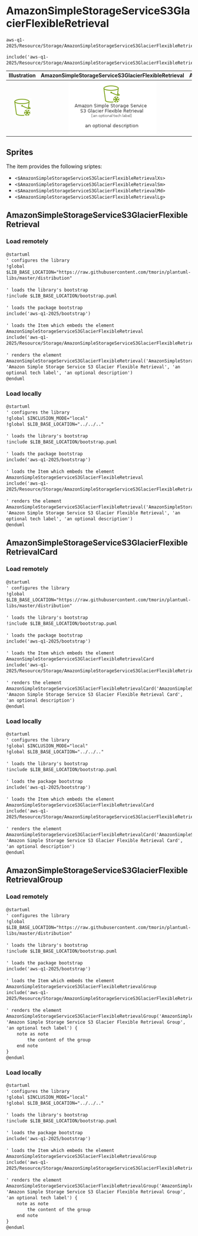 # AmazonSimpleStorageServiceS3GlacierFlexibleRetrieval


```text
aws-q1-2025/Resource/Storage/AmazonSimpleStorageServiceS3GlacierFlexibleRetrieval
```

```text
include('aws-q1-2025/Resource/Storage/AmazonSimpleStorageServiceS3GlacierFlexibleRetrieval')
```



| Illustration | AmazonSimpleStorageServiceS3GlacierFlexibleRetrieval | AmazonSimpleStorageServiceS3GlacierFlexibleRetrievalCard | AmazonSimpleStorageServiceS3GlacierFlexibleRetrievalGroup |
| :---: | :---: | :---: | :---: |
| ![illustration for Illustration](../../../aws-q1-2025/Resource/Storage/AmazonSimpleStorageServiceS3GlacierFlexibleRetrieval.png) | ![illustration for AmazonSimpleStorageServiceS3GlacierFlexibleRetrieval](../../../aws-q1-2025/Resource/Storage/AmazonSimpleStorageServiceS3GlacierFlexibleRetrieval.Local.png) | ![illustration for AmazonSimpleStorageServiceS3GlacierFlexibleRetrievalCard](../../../aws-q1-2025/Resource/Storage/AmazonSimpleStorageServiceS3GlacierFlexibleRetrievalCard.Local.png) | ![illustration for AmazonSimpleStorageServiceS3GlacierFlexibleRetrievalGroup](../../../aws-q1-2025/Resource/Storage/AmazonSimpleStorageServiceS3GlacierFlexibleRetrievalGroup.Local.png) |



## Sprites
The item provides the following sriptes:

- `<$AmazonSimpleStorageServiceS3GlacierFlexibleRetrievalXs>`
- `<$AmazonSimpleStorageServiceS3GlacierFlexibleRetrievalSm>`
- `<$AmazonSimpleStorageServiceS3GlacierFlexibleRetrievalMd>`
- `<$AmazonSimpleStorageServiceS3GlacierFlexibleRetrievalLg>`





## AmazonSimpleStorageServiceS3GlacierFlexibleRetrieval

### Load remotely
```plantuml
@startuml
' configures the library
!global $LIB_BASE_LOCATION="https://raw.githubusercontent.com/tmorin/plantuml-libs/master/distribution"

' loads the library's bootstrap
!include $LIB_BASE_LOCATION/bootstrap.puml

' loads the package bootstrap
include('aws-q1-2025/bootstrap')

' loads the Item which embeds the element AmazonSimpleStorageServiceS3GlacierFlexibleRetrieval
include('aws-q1-2025/Resource/Storage/AmazonSimpleStorageServiceS3GlacierFlexibleRetrieval')

' renders the element
AmazonSimpleStorageServiceS3GlacierFlexibleRetrieval('AmazonSimpleStorageServiceS3GlacierFlexibleRetrieval', 'Amazon Simple Storage Service S3 Glacier Flexible Retrieval', 'an optional tech label', 'an optional description')
@enduml
```

### Load locally
```plantuml
@startuml
' configures the library
!global $INCLUSION_MODE="local"
!global $LIB_BASE_LOCATION="../../.."

' loads the library's bootstrap
!include $LIB_BASE_LOCATION/bootstrap.puml

' loads the package bootstrap
include('aws-q1-2025/bootstrap')

' loads the Item which embeds the element AmazonSimpleStorageServiceS3GlacierFlexibleRetrieval
include('aws-q1-2025/Resource/Storage/AmazonSimpleStorageServiceS3GlacierFlexibleRetrieval')

' renders the element
AmazonSimpleStorageServiceS3GlacierFlexibleRetrieval('AmazonSimpleStorageServiceS3GlacierFlexibleRetrieval', 'Amazon Simple Storage Service S3 Glacier Flexible Retrieval', 'an optional tech label', 'an optional description')
@enduml
```

## AmazonSimpleStorageServiceS3GlacierFlexibleRetrievalCard

### Load remotely
```plantuml
@startuml
' configures the library
!global $LIB_BASE_LOCATION="https://raw.githubusercontent.com/tmorin/plantuml-libs/master/distribution"

' loads the library's bootstrap
!include $LIB_BASE_LOCATION/bootstrap.puml

' loads the package bootstrap
include('aws-q1-2025/bootstrap')

' loads the Item which embeds the element AmazonSimpleStorageServiceS3GlacierFlexibleRetrievalCard
include('aws-q1-2025/Resource/Storage/AmazonSimpleStorageServiceS3GlacierFlexibleRetrieval')

' renders the element
AmazonSimpleStorageServiceS3GlacierFlexibleRetrievalCard('AmazonSimpleStorageServiceS3GlacierFlexibleRetrievalCard', 'Amazon Simple Storage Service S3 Glacier Flexible Retrieval Card', 'an optional description')
@enduml
```

### Load locally
```plantuml
@startuml
' configures the library
!global $INCLUSION_MODE="local"
!global $LIB_BASE_LOCATION="../../.."

' loads the library's bootstrap
!include $LIB_BASE_LOCATION/bootstrap.puml

' loads the package bootstrap
include('aws-q1-2025/bootstrap')

' loads the Item which embeds the element AmazonSimpleStorageServiceS3GlacierFlexibleRetrievalCard
include('aws-q1-2025/Resource/Storage/AmazonSimpleStorageServiceS3GlacierFlexibleRetrieval')

' renders the element
AmazonSimpleStorageServiceS3GlacierFlexibleRetrievalCard('AmazonSimpleStorageServiceS3GlacierFlexibleRetrievalCard', 'Amazon Simple Storage Service S3 Glacier Flexible Retrieval Card', 'an optional description')
@enduml
```

## AmazonSimpleStorageServiceS3GlacierFlexibleRetrievalGroup

### Load remotely
```plantuml
@startuml
' configures the library
!global $LIB_BASE_LOCATION="https://raw.githubusercontent.com/tmorin/plantuml-libs/master/distribution"

' loads the library's bootstrap
!include $LIB_BASE_LOCATION/bootstrap.puml

' loads the package bootstrap
include('aws-q1-2025/bootstrap')

' loads the Item which embeds the element AmazonSimpleStorageServiceS3GlacierFlexibleRetrievalGroup
include('aws-q1-2025/Resource/Storage/AmazonSimpleStorageServiceS3GlacierFlexibleRetrieval')

' renders the element
AmazonSimpleStorageServiceS3GlacierFlexibleRetrievalGroup('AmazonSimpleStorageServiceS3GlacierFlexibleRetrievalGroup', 'Amazon Simple Storage Service S3 Glacier Flexible Retrieval Group', 'an optional tech label') {
    note as note
        the content of the group
    end note
}
@enduml
```

### Load locally
```plantuml
@startuml
' configures the library
!global $INCLUSION_MODE="local"
!global $LIB_BASE_LOCATION="../../.."

' loads the library's bootstrap
!include $LIB_BASE_LOCATION/bootstrap.puml

' loads the package bootstrap
include('aws-q1-2025/bootstrap')

' loads the Item which embeds the element AmazonSimpleStorageServiceS3GlacierFlexibleRetrievalGroup
include('aws-q1-2025/Resource/Storage/AmazonSimpleStorageServiceS3GlacierFlexibleRetrieval')

' renders the element
AmazonSimpleStorageServiceS3GlacierFlexibleRetrievalGroup('AmazonSimpleStorageServiceS3GlacierFlexibleRetrievalGroup', 'Amazon Simple Storage Service S3 Glacier Flexible Retrieval Group', 'an optional tech label') {
    note as note
        the content of the group
    end note
}
@enduml
```


